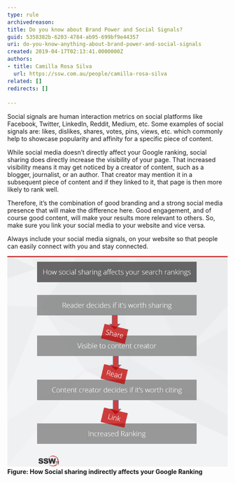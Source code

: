 ```yaml
---
type: rule
archivedreason: 
title: Do you know about Brand Power and Social Signals?
guid: 5358382b-6203-4784-ab95-699bf9e44357
uri: do-you-know-anything-about-brand-power-and-social-signals
created: 2019-04-17T02:13:41.0000000Z
authors:
- title: Camilla Rosa Silva
  url: https://ssw.com.au/people/camilla-rosa-silva
related: []
redirects: []

---
```


Social signals are human interaction metrics on social platforms like Facebook, Twitter, LinkedIn, Reddit, Medium, etc. Some examples of social signals are: likes, dislikes, shares, votes, pins, views, etc. which commonly help to showcase popularity and affinity for a specific piece of content.


While social media doesn’t directly affect your Google ranking, social sharing does directly increase the visibility of your page. That increased visibility means it may get noticed by a creator of content, such as a blogger, journalist, or an author. That creator may mention it in a subsequent piece of content and if they linked to it, that page is then more likely to rank well.

Therefore, it’s the combination of good branding and a strong social media presence that will make the difference here. Good engagement, and of course good content, will make your results more relevant to others. So, make sure you link your social media to your website and vice versa.



Always include your social media signals, on your website so that people can easily connect with you and stay connected.



<!--endintro-->
![](sharing.png) **Figure: How Social sharing indirectly affects your Google Ranking**
